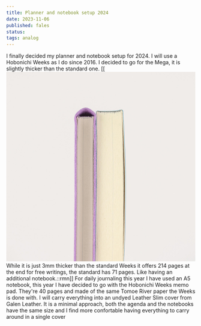 ```yaml
---
title: Planner and notebook setup 2024
date: 2023-11-06
published: fales
status:
tags: analog 
---
```


I finally decided my planner and notebook setup for 2024. I will use a Hobonichi Weeks as I do since 2016. I decided to go for the Mega, it is slightly thicker than the standard one. [[![Weeks Mega](/assets/postimg/weeks-mega.jpg) While it is just 3mm thicker than the standard Weeks it offers 214 pages at the end for free writings, the standard has 71 pages. Like having an additional notebook.::rmn]] For daily journaling this year I have used an A5 notebook, this year I have decided to go with the Hobonichi Weeks memo pad. They're 40 pages and made of the same Tomoe River paper the Weeks is done with. I will carry everything into an undyed Leather Slim cover from Galen Leather. It is a minimal approach, both the agenda and the notebooks have the same size and I find more confortable having everything to carry around in a single cover